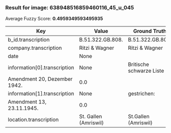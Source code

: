 ### Result for image: 638948516859460116_45_u_045
Average Fuzzy Score: **0.4959349593495935**
<small>

| Key | Value | Ground Truth | Score |
| --- | --- | --- | --- |
| b_id.transcription | B.51.322.GB.808. | B.51.322.GB.808. | 1.0 |
| company.transcription | Ritzi & Wagner | Ritzi & Wagner | 1.0 |
| date | None |  | 0.0 |
| information[0].transcription | None | Britische schwarze Liste
Amendment 20, Dezember 1942. | 0.0 |
| information[1].transcription | None | gestrichen:
Amendment 13, 23.11.1945. | 0.0 |
| location.transcription | St. Gallen (Amriswil) | St.Gallen (Amriswil) | 0.975609756097561 |

</small>
